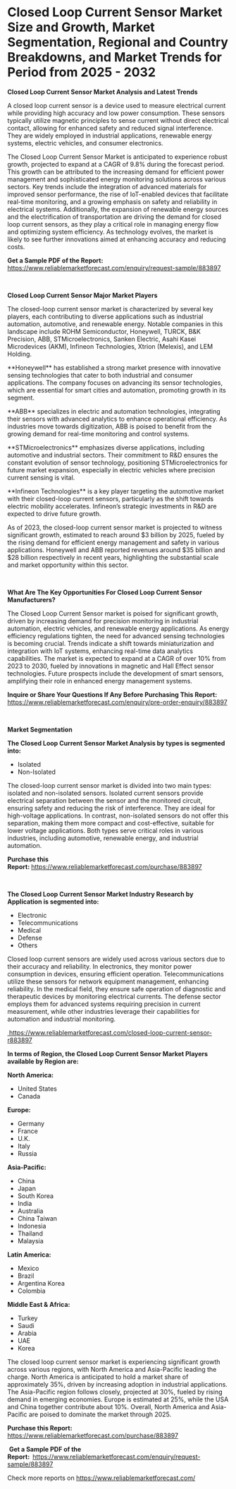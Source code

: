 <p><h1>Closed Loop Current Sensor Market Size and Growth, Market Segmentation, Regional and Country Breakdowns, and Market Trends for Period from 2025 -  2032</h1></p><p><strong>Closed Loop Current Sensor Market Analysis and Latest Trends</strong></p>
<p><p>A closed loop current sensor is a device used to measure electrical current while providing high accuracy and low power consumption. These sensors typically utilize magnetic principles to sense current without direct electrical contact, allowing for enhanced safety and reduced signal interference. They are widely employed in industrial applications, renewable energy systems, electric vehicles, and consumer electronics.</p><p>The Closed Loop Current Sensor Market is anticipated to experience robust growth, projected to expand at a CAGR of 9.8% during the forecast period. This growth can be attributed to the increasing demand for efficient power management and sophisticated energy monitoring solutions across various sectors. Key trends include the integration of advanced materials for improved sensor performance, the rise of IoT-enabled devices that facilitate real-time monitoring, and a growing emphasis on safety and reliability in electrical systems. Additionally, the expansion of renewable energy sources and the electrification of transportation are driving the demand for closed loop current sensors, as they play a critical role in managing energy flow and optimizing system efficiency. As technology evolves, the market is likely to see further innovations aimed at enhancing accuracy and reducing costs.</p></p>
<p><strong>Get a Sample PDF of the Report:&nbsp;</strong> <a href="https://www.reliablemarketforecast.com/enquiry/request-sample/883897?utm_campaign=2721&utm_medium=2&utm_source=Github&utm_content=ia&utm_term=06042025&utm_id=closed-loop-current-sensor">https://www.reliablemarketforecast.com/enquiry/request-sample/883897</a></p>
<p>&nbsp;</p>
<p><strong>Closed Loop Current Sensor Major Market Players</strong></p>
<p><p>The closed-loop current sensor market is characterized by several key players, each contributing to diverse applications such as industrial automation, automotive, and renewable energy. Notable companies in this landscape include ROHM Semiconductor, Honeywell, TURCK, B&K Precision, ABB, STMicroelectronics, Sanken Electric, Asahi Kasei Microdevices (AKM), Infineon Technologies, Xtrion (Melexis), and LEM Holding.</p><p>**Honeywell** has established a strong market presence with innovative sensing technologies that cater to both industrial and consumer applications. The company focuses on advancing its sensor technologies, which are essential for smart cities and automation, promoting growth in its segment.</p><p>**ABB** specializes in electric and automation technologies, integrating their sensors with advanced analytics to enhance operational efficiency. As industries move towards digitization, ABB is poised to benefit from the growing demand for real-time monitoring and control systems.</p><p>**STMicroelectronics** emphasizes diverse applications, including automotive and industrial sectors. Their commitment to R&D ensures the constant evolution of sensor technology, positioning STMicroelectronics for future market expansion, especially in electric vehicles where precision current sensing is vital.</p><p>**Infineon Technologies** is a key player targeting the automotive market with their closed-loop current sensors, particularly as the shift towards electric mobility accelerates. Infineon’s strategic investments in R&D are expected to drive future growth.</p><p>As of 2023, the closed-loop current sensor market is projected to witness significant growth, estimated to reach around $3 billion by 2025, fueled by the rising demand for efficient energy management and safety in various applications. Honeywell and ABB reported revenues around $35 billion and $28 billion respectively in recent years, highlighting the substantial scale and market opportunity within this sector.</p></p>
<p>&nbsp;</p>
<p><strong>What Are The Key Opportunities For Closed Loop Current Sensor Manufacturers?</strong></p>
<p><p>The Closed Loop Current Sensor market is poised for significant growth, driven by increasing demand for precision monitoring in industrial automation, electric vehicles, and renewable energy applications. As energy efficiency regulations tighten, the need for advanced sensing technologies is becoming crucial. Trends indicate a shift towards miniaturization and integration with IoT systems, enhancing real-time data analytics capabilities. The market is expected to expand at a CAGR of over 10% from 2023 to 2030, fueled by innovations in magnetic and Hall Effect sensor technologies. Future prospects include the development of smart sensors, amplifying their role in enhanced energy management systems.</p></p>
<p><strong>Inquire or Share Your Questions If Any Before Purchasing This Report:</strong> <a href="https://www.reliablemarketforecast.com/enquiry/pre-order-enquiry/883897?utm_campaign=2721&utm_medium=2&utm_source=Github&utm_content=ia&utm_term=06042025&utm_id=closed-loop-current-sensor">https://www.reliablemarketforecast.com/enquiry/pre-order-enquiry/883897</a></p>
<p>&nbsp;</p>
<p><strong>Market Segmentation</strong></p>
<p><strong>The Closed Loop Current Sensor Market Analysis by types is segmented into:</strong></p>
<p><ul><li>Isolated</li><li>Non-Isolated</li></ul></p>
<p><p>The closed-loop current sensor market is divided into two main types: isolated and non-isolated sensors. Isolated current sensors provide electrical separation between the sensor and the monitored circuit, ensuring safety and reducing the risk of interference. They are ideal for high-voltage applications. In contrast, non-isolated sensors do not offer this separation, making them more compact and cost-effective, suitable for lower voltage applications. Both types serve critical roles in various industries, including automotive, renewable energy, and industrial automation.</p></p>
<p><strong>Purchase this Report:&nbsp;</strong><a href="https://www.reliablemarketforecast.com/purchase/883897?utm_campaign=2721&utm_medium=2&utm_source=Github&utm_content=ia&utm_term=06042025&utm_id=closed-loop-current-sensor">https://www.reliablemarketforecast.com/purchase/883897</a></p>
<p>&nbsp;</p>
<p><strong>The Closed Loop Current Sensor Market Industry Research by Application is segmented into:</strong></p>
<p><ul><li>Electronic</li><li>Telecommunications</li><li>Medical</li><li>Defense</li><li>Others</li></ul></p>
<p><p>Closed loop current sensors are widely used across various sectors due to their accuracy and reliability. In electronics, they monitor power consumption in devices, ensuring efficient operation. Telecommunications utilize these sensors for network equipment management, enhancing reliability. In the medical field, they ensure safe operation of diagnostic and therapeutic devices by monitoring electrical currents. The defense sector employs them for advanced systems requiring precision in current measurement, while other industries leverage their capabilities for automation and industrial monitoring.</p></p>
<p><a href="https://www.reliablemarketforecast.com/closed-loop-current-sensor-r883897?utm_campaign=2721&utm_medium=2&utm_source=Github&utm_content=ia&utm_term=06042025&utm_id=closed-loop-current-sensor">&nbsp;https://www.reliablemarketforecast.com/closed-loop-current-sensor-r883897</a></p>
<p><strong>In terms of Region, the Closed Loop Current Sensor Market Players available by Region are:</strong></p>
<p>
    <p> <strong> North America: </strong>
        <ul>
            <li>United States</li>
            <li>Canada</li>
        </ul>
        </p> 
    <p> <strong> Europe: </strong>
        <ul>
            <li>Germany</li>
            <li>France</li>
            <li>U.K.</li>
            <li>Italy</li>
            <li>Russia</li>
        </ul>
        </p> 
    <p> <strong> Asia-Pacific: </strong>
        <ul>
            <li>China</li>
            <li>Japan</li>
            <li>South Korea</li>
            <li>India</li>
            <li>Australia</li>
            <li>China Taiwan</li>
            <li>Indonesia</li>
            <li>Thailand</li>
            <li>Malaysia</li>
        </ul>
        </p> 
    <p> <strong> Latin America: </strong>
        <ul>
            <li>Mexico</li>
            <li>Brazil</li>
            <li>Argentina Korea</li>
            <li>Colombia</li>
        </ul>
        </p> 
    <p> <strong> Middle East & Africa: </strong>
        <ul>
            <li>Turkey</li>
            <li>Saudi</li>
            <li>Arabia</li>
            <li>UAE</li>
            <li>Korea</li>
        </ul>
    </p>
    </p>
<p><p>The closed loop current sensor market is experiencing significant growth across various regions, with North America and Asia-Pacific leading the charge. North America is anticipated to hold a market share of approximately 35%, driven by increasing adoption in industrial applications. The Asia-Pacific region follows closely, projected at 30%, fueled by rising demand in emerging economies. Europe is estimated at 25%, while the USA and China together contribute about 10%. Overall, North America and Asia-Pacific are poised to dominate the market through 2025.</p></p>
<p><strong>Purchase this Report: </strong><a href="https://www.reliablemarketforecast.com/purchase/883897?utm_campaign=2721&utm_medium=2&utm_source=Github&utm_content=ia&utm_term=06042025&utm_id=closed-loop-current-sensor">https://www.reliablemarketforecast.com/purchase/883897</a></p>
<p>&nbsp;<strong>Get a Sample PDF of the Report:&nbsp;&nbsp;</strong><a href="https://www.reliablemarketforecast.com/enquiry/request-sample/883897?utm_campaign=2721&utm_medium=2&utm_source=Github&utm_content=ia&utm_term=06042025&utm_id=closed-loop-current-sensor">https://www.reliablemarketforecast.com/enquiry/request-sample/883897</a></p>
<p><strong></strong></p>
<p>Check more reports on <a href="https://www.reliablemarketforecast.com/?utm_campaign=2721&utm_medium=2&utm_source=Github&utm_content=ia&utm_term=06042025&utm_id=closed-loop-current-sensor">https://www.reliablemarketforecast.com/</a></p>